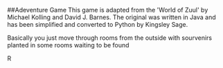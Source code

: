 ##Adeventure Game
This game is adapted from the 'World of Zuul' by Michael Kolling
and David J. Barnes. The original was written in Java and has been
simplified and converted to Python by Kingsley Sage.


Basically you just move through rooms from the outside with sourvenirs planted in some rooms waiting to be found

R